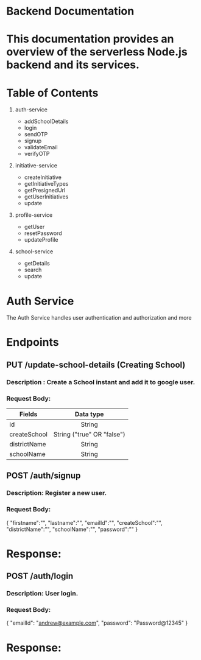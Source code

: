 # Backend Documentation

# This documentation provides an overview of the serverless Node.js backend and its services.

# Table of Contents

1. auth-service

   - addSchoolDetails
   - login
   - sendOTP
   - signup
   - validateEmail
   - verifyOTP

2. initiative-service

   - createInitiative
   - getInitiativeTypes
   - getPresignedUrl
   - getUserInitiatives
   - update

3. profile-service

   - getUser
   - resetPassword
   - updateProfile

4. school-service
   - getDetails
   - search
   - update

# Auth Service

The Auth Service handles user authentication and authorization and more

# Endpoints
## PUT /update-school-details (Creating School)
### Description : Create a School instant and add it to google user.
### Request Body:
   | Fields       | Data type          |
| ------------- |:-------------:|
| id     | String |
| createSchool      | String ("true" OR "false")     |
| districtName | String      |   
| schoolName | String      |  

## POST /auth/signup
 ### Description: Register a new user.
### Request Body:
{
  "firstname":"",
  "lastname":"",
  "emailId":"",
  "createSchool":"",
  "districtName":"",
  "schoolName":"",
  "password":""
}

# Response:

## POST /auth/login
### Description: User login.
### Request Body:
{
    "emailId": "andrew@example.com",
    "password": "Password@12345"
}

# Response:


